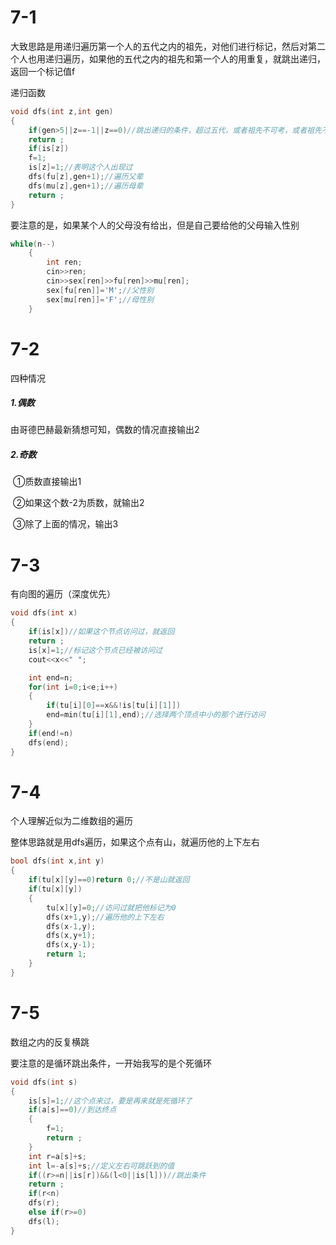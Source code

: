 # 7-1

大致思路是用递归遍历第一个人的五代之内的祖先，对他们进行标记，然后对第二个人也用递归遍历，如果他的五代之内的祖先和第一个人的用重复，就跳出递归，返回一个标记值f

递归函数

```c++
void dfs(int z,int gen)
{
    if(gen>5||z==-1||z==0)//跳出递归的条件，超过五代，或者祖先不可考，或者祖先不在给出的数据范围之内
    return ;
    if(is[z])
    f=1;
    is[z]=1;//表明这个人出现过
    dfs(fu[z],gen+1);//遍历父辈
    dfs(mu[z],gen+1);//遍历母辈
    return ;
}
```

要注意的是，如果某个人的父母没有给出，但是自己要给他的父母输入性别

```c++
while(n--)
    {
        int ren;
        cin>>ren;
        cin>>sex[ren]>>fu[ren]>>mu[ren];
        sex[fu[ren]]='M';//父性别
        sex[mu[ren]]='F';//母性别
    }
```



# 7-2

四种情况

##### 1.偶数

由哥德巴赫最新猜想可知，偶数的情况直接输出2

##### 2.奇数

​	①质数直接输出1

​	②如果这个数-2为质数，就输出2

​	③除了上面的情况，输出3



# 7-3

有向图的遍历（深度优先）

```c++
void dfs(int x)
{
    if(is[x])//如果这个节点访问过，就返回
    return ;
    is[x]=1;//标记这个节点已经被访问过
    cout<<x<<" ";

    int end=n;
    for(int i=0;i<e;i++)
    {
        if(tu[i][0]==x&&!is[tu[i][1]])
        end=min(tu[i][1],end);//选择两个顶点中小的那个进行访问
    }
    if(end!=n)
    dfs(end);
}
```



# 7-4

个人理解近似为二维数组的遍历

整体思路就是用dfs遍历，如果这个点有山，就遍历他的上下左右

```c++
bool dfs(int x,int y)
{
    if(tu[x][y]==0)return 0;//不是山就返回
    if(tu[x][y])
    {
        tu[x][y]=0;//访问过就把他标记为0
        dfs(x+1,y);//遍历他的上下左右
        dfs(x-1,y);
        dfs(x,y+1);
        dfs(x,y-1);
        return 1;
    }
}                     
```



# 7-5

数组之内的反复横跳

要注意的是循环跳出条件，一开始我写的是个死循环

```c++
void dfs(int s)
{
    is[s]=1;//这个点来过，要是再来就是死循环了
    if(a[s]==0)//到达终点
    {
        f=1;
        return ;
    }
    int r=a[s]+s;
    int l=-a[s]+s;//定义左右可跳跃到的值
    if((r>=n||is[r])&&(l<0||is[l]))//跳出条件
    return ;
    if(r<n)
    dfs(r);
    else if(r>=0)
    dfs(l);
}
```

